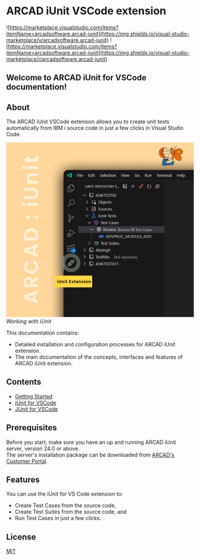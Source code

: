 # ARCAD iUnit VSCode extension
<!-- Version numbers not correctly diplayed -->
![https://marketplace.visualstudio.com/items?itemName=arcadsoftware.arcad-iunit](https://img.shields.io/visual-studio-marketplace/v/arcadsoftware.arcad-iunit)
![https://marketplace.visualstudio.com/items?itemName=arcadsoftware.arcad-iunit](https://img.shields.io/visual-studio-marketplace/i/arcadsoftware.arcad-iunit)

## Welcome to ARCAD iUnit for VSCode documentation!

<!-- About the iUnit VScode Extension -->
## About
The ARCAD iUnit VSCode extension allows you to create unit tests automatically from IBM i source code in just a few clicks in Visual Studio Code.

![iunit-intro](./media/iunit-intro.png)  
_Working with iUnit_

This documentation contains:
- Detailed installation and configuration processes for ARCAD iUnit extension.  
- The main documentation of the concepts, interfaces and features of ARCAD iUnit extension.

## Contents
- [Getting Started](pages/getting-started.md)
- [iUnit for VSCode](pages/getting-started.md)
- [JUnit for VSCode](pages/getting-started.md)

<!-- Prerequisites -->
## Prerequisites
Before you start, make sure you have an up and running ARCAD iUnit server, version 24.0 or above.  
The server's installation package can be downloaded from [ARCAD's Customer Portal](https://portal.arcadsoftware.com/).

<!-- Installation
## Installation
### Install the VSCode Extension (Using VSIX File)
1. Download and install the `ARCAD-iUnit` extension from [VSCode Marketplace](https://marketplace.visualstudio.com/items?itemName=arcadsoftware.arcad-iunit).
2. Open Visual Studio Code.
3. Navigate to the Extensions view by clicking on the Extensions icon in the sidebar or pressing Ctrl+Shift+X.

![Extensions](../media/extensions.png)

4. Click the three dot icon (...) in the upper-right corner of the Extensions view and select "Install from VSIX."

![Install from VSIX](../media/install-from-vsix.png)

5. Locate and select the downloaded VSIX file.

![Select VSIX](../media/select-vsix.png)

6. Click the "Install" button to install the extension.

![Install](../media/install.png) -->

<!-- ### Add the Required AFS Server Configuration

After installation, open your project or workspace in Visual Studio Code.

Access the extension's settings by clicking on the gear icon in the bottom left corner (Settings) and then selecting "Extensions" > "iUnit Extension."

![Settings](../media/settings.png)

Enter the required AFS server configuration, including Server address, Port, Host Name , Trace and other required fields.

![Settings](../media/settings.png)

### Connect to AFS

Once the configuration is set, click the "Connect" button in the iUnitExtension panel.

This will establish a connection to the AFS server using the provided configuration.

![Connect](../media/connect.png)

Note* : For a detailed walkthrough of iUnit, refer to the Visual Studio Code Walkthrough by clicking on Get Started.

![Get Started](../media/get-started.png) -->

<!-- Features -->
## Features
You can use the iUnit for VS Code extension to:
- Create Test Cases from the source code,  
- Create Test Suites from the source code, and
- Run Test Cases in just a few clicks.

<!-- images 
![Create Test Cases](../media/create-test-cases.png)
![Create Test Suites](../media/create-test-suites.png)
![Run Test Cases](../media/run-test-cases.png)
-->

<!-- License (??) -->
## License
[MIT](https://choosealicense.com/licenses/mit/)